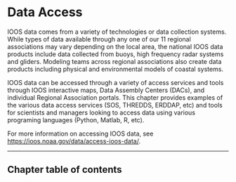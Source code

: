 # Data Access

IOOS data comes from a variety of technologies or data collection systems. While types of data available through any
one of our 11 regional associations may vary depending on the local area, the national IOOS data products include data
collected from buoys, high frequency radar systems and gliders. Modeling teams across regional associations also create
data products including physical and environmental models of coastal systems.

IOOS data can be accessed through a variety of access services and tools through IOOS interactive maps, Data Assembly
Centers (DACs), and individual Regional Association portals. This chapter provides examples of the various data access
services (SOS, THREDDS, ERDDAP, etc) and tools for scientists and managers looking to access data using various programing languages (Python,
Matlab, R, etc).

For more information on accessing IOOS data, see <https://ioos.noaa.gov/data/access-ioos-data/>.

______________________________________________________________________

## Chapter table of contents

```{tableofcontents}

```

